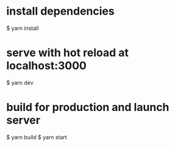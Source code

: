 # install dependencies
$ yarn install

# serve with hot reload at localhost:3000
$ yarn dev

# build for production and launch server
$ yarn build
$ yarn start

